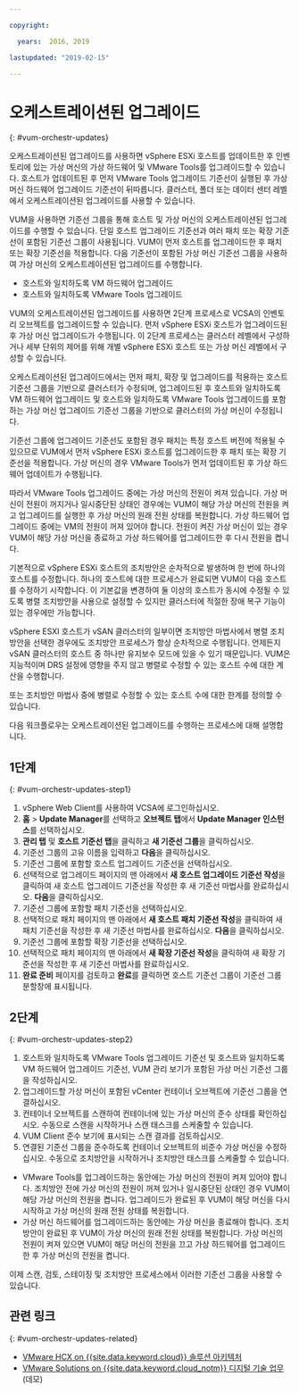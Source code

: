 ```yaml
---

copyright:

  years:  2016, 2019

lastupdated: "2019-02-15"

---
```


#	오케스트레이션된 업그레이드
{: #vum-orchestr-updates}

오케스트레이션된 업그레이드를 사용하면 vSphere ESXi 호스트를 업데이트한 후 인벤토리에 있는 가상 머신의 가상 하드웨어 및 VMware Tools를 업그레이드할 수 있습니다. 호스트가 업데이트된 후 먼저 VMware Tools 업그레이드 기준선이 실행된 후 가상 머신 하드웨어 업그레이드 기준선이 뒤따릅니다. 클러스터, 폴더 또는 데이터 센터 레벨에서 오케스트레이션된 업그레이드를 사용할 수 있습니다.

VUM을 사용하면 기준선 그룹을 통해 호스트 및 가상 머신의 오케스트레이션된 업그레이드를 수행할 수 있습니다. 단일 호스트 업그레이드 기준선과 여러 패치 또는 확장 기준선이 포함된 기준선 그룹이 사용됩니다. VUM이 먼저 호스트를 업그레이드한 후 패치 또는 확장 기준선을 적용합니다. 다음 기준선이 포함된 가상 머신 기준선 그룹을 사용하여 가상 머신의 오케스트레이션된 업그레이드를 수행합니다.
* 호스트와 일치하도록 VM 하드웨어 업그레이드
* 호스트와 일치하도록 VMware Tools 업그레이드

VUM의 오케스트레이션된 업그레이드를 사용하면 2단계 프로세스로 VCSA의 인벤토리 오브젝트를 업그레이드할 수 있습니다. 먼저 vSphere ESXi 호스트가 업그레이드된 후 가상 머신 업그레이드가 수행됩니다. 이 2단계 프로세스는 클러스터 레벨에서 구성하거나 세부 단위의 제어를 위해 개별 vSphere ESXi 호스트 또는 가상 머신 레벨에서 구성할 수 있습니다.

오케스트레이션된 업그레이드에서는 먼저 패치, 확장 및 업그레이드를 적용하는 호스트 기준선 그룹을 기반으로 클러스터가 수정되며, 업그레이드된 후 호스트와 일치하도록 VM 하드웨어 업그레이드 및 호스트와 일치하도록 VMware Tools 업그레이드를 포함하는 가상 머신 업그레이드 기준선 그룹을 기반으로 클러스터의 가상 머신이 수정됩니다.

기준선 그룹에 업그레이드 기준선도 포함된 경우 패치는 특정 호스트 버전에 적용될 수 있으므로 VUM에서 먼저 vSphere ESXi 호스트를 업그레이드한 후 패치 또는 확장 기준선을 적용합니다. 가상 머신의 경우 VMware Tools가 먼저 업데이트된 후 가상 하드웨어 업데이트가 수행됩니다.

따라서 VMware Tools 업그레이드 중에는 가상 머신의 전원이 켜져 있습니다. 가상 머신이 전원이 꺼지거나 일시중단된 상태인 경우에는 VUM이 해당 가상 머신의 전원을 켜고 업그레이드를 실행한 후 가상 머신의 원래 전원 상태를 복원합니다. 가상 하드웨어 업그레이드 중에는 VM의 전원이 꺼져 있어야 합니다. 전원이 켜진 가상 머신이 있는 경우 VUM이 해당 가상 머신을 종료하고 가상 하드웨어를 업그레이드한 후 다시 전원을 켭니다.

기본적으로 vSphere ESXi 호스트의 조치방안은 순차적으로 발생하며 한 번에 하나의 호스트를 수정합니다. 하나의 호스트에 대한 프로세스가 완료되면 VUM이 다음 호스트를 수정하기 시작합니다. 이 기본값을 변경하여 둘 이상의 호스트가 동시에 수정될 수 있도록 병렬 조치방안을 사용으로 설정할 수 있지만 클러스터에 적절한 장애 복구 기능이 있는 경우에만 가능합니다.

vSphere ESXI 호스트가 vSAN 클러스터의 일부이면 조치방안 마법사에서 병렬 조치방안을 선택한 경우에도 조치방안 프로세스가 항상 순차적으로 수행됩니다. 언제든지 vSAN 클러스터의 호스트 중 하나만 유지보수 모드에 있을 수 있기 때문입니다. VUM은 지능적이며 DRS 설정에 영향을 주지 않고 병렬로 수정할 수 있는 호스트 수에 대한 계산을 수행합니다.

또는 조치방안 마법사 중에 병렬로 수정할 수 있는 호스트 수에 대한 한계를 정의할 수 있습니다.

다음 워크플로우는 오케스트레이션된 업그레이드를 수행하는 프로세스에 대해 설명합니다.

## 1단계
{: #vum-orchestr-updates-step1}

1. vSphere Web Client를 사용하여 VCSA에 로그인하십시오.
2. **홈** > **Update Manager**를 선택하고 **오브젝트 탭**에서 **Update Manager 인스턴스**를 선택하십시오.
3. **관리 탭** 및 **호스트 기준선 탭**을 클릭하고 **새 기준선 그룹**을 클릭하십시오.
4. 기준선 그룹의 고유 이름을 입력하고 **다음**을 클릭하십시오.
5. 기준선 그룹에 포함할 호스트 업그레이드 기준선을 선택하십시오.
6. 선택적으로 업그레이드 페이지의 맨 아래에서 **새 호스트 업그레이드 기준선 작성**을 클릭하여 새 호스트 업그레이드 기준선을 작성한 후 새 기준선 마법사를 완료하십시오. **다음**을 클릭하십시오.
7. 기준선 그룹에 포함할 패치 기준선을 선택하십시오.
8. 선택적으로 패치 페이지의 맨 아래에서 **새 호스트 패치 기준선 작성**을 클릭하여 새 패치 기준선을 작성한 후 새 기준선 마법사를 완료하십시오. **다음**을 클릭하십시오.
9. 기준선 그룹에 포함할 확장 기준선을 선택하십시오.
10. 선택적으로 패치 페이지의 맨 아래에서 **새 확장 기준선 작성**을 클릭하여 새 확장 기준선을 작성한 후 새 기준선 마법사를 완료하십시오.
11. **완료 준비** 페이지를 검토하고 **완료**를 클릭하면 호스트 기준선 그룹이 기준선 그룹 분할창에 표시됩니다.

## 2단계
{: #vum-orchestr-updates-step2}

1. 호스트와 일치하도록 VMware Tools 업그레이드 기준선 및 호스트와 일치하도록 VM 하드웨어 업그레이드 기준선, VUM 관리 보기가 포함된 가상 머신 기준선 그룹을 작성하십시오.
2. 업그레이드할 가상 머신이 포함된 vCenter 컨테이너 오브젝트에 기준선 그룹을 연결하십시오.
3. 컨테이너 오브젝트를 스캔하여 컨테이너에 있는 가상 머신의 준수 상태를 확인하십시오. 수동으로 스캔을 시작하거나 스캔 태스크를 스케줄할 수 있습니다.
4. VUM Client 준수 보기에 표시되는 스캔 결과를 검토하십시오.
5. 연결된 기준선 그룹을 준수하도록 컨테이너 오브젝트의 비준수 가상 머신을 수정하십시오. 수동으로 조치방안을 시작하거나 조치방안 태스크를 스케줄할 수 있습니다.
* VMware Tools를 업그레이드하는 동안에는 가상 머신의 전원이 켜져 있어야 합니다. 조치방안 전에 가상 머신의 전원이 꺼져 있거나 일시중단된 상태인 경우 VUM이 해당 가상 머신의 전원을 켭니다. 업그레이드가 완료된 후 VUM이 해당 머신을 다시 시작하고 가상 머신의 원래 전원 상태를 복원합니다.
* 가상 머신 하드웨어를 업그레이드하는 동안에는 가상 머신을 종료해야 합니다. 조치방안이 완료된 후 VUM이 가상 머신의 원래 전원 상태를 복원합니다. 가상 머신의 전원이 켜져 있으면 VUM이 해당 머신의 전원을 끄고 가상 하드웨어를 업그레이드한 후 가상 머신의 전원을 켭니다.

이제 스캔, 검토, 스테이징 및 조치방안 프로세스에서 이러한 기준선 그룹을 사용할 수 있습니다.

## 관련 링크
{: #vum-orchestr-updates-related}

* [VMware HCX on {{site.data.keyword.cloud}} 솔루션 아키텍처](https://www.ibm.com/cloud/garage/files/HCX_Architecture_Design.pdf)
* [VMware Solutions on {{site.data.keyword.cloud_notm}} 디지털 기술 업무](https://ibm-dte.mybluemix.net/ibm-vmware)(데모)
